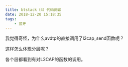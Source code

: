 ```yaml
---
title: btstack（4）代码阅读
date: 2018-12-20 15:18:35
tags:
	- 蓝牙
---
```




我觉得奇怪，为什么avdtp的直接调用了l2cap_send函数呢？

这样怎么体现分层呢？

各个层都看到有对L2CAP的函数的调用。

